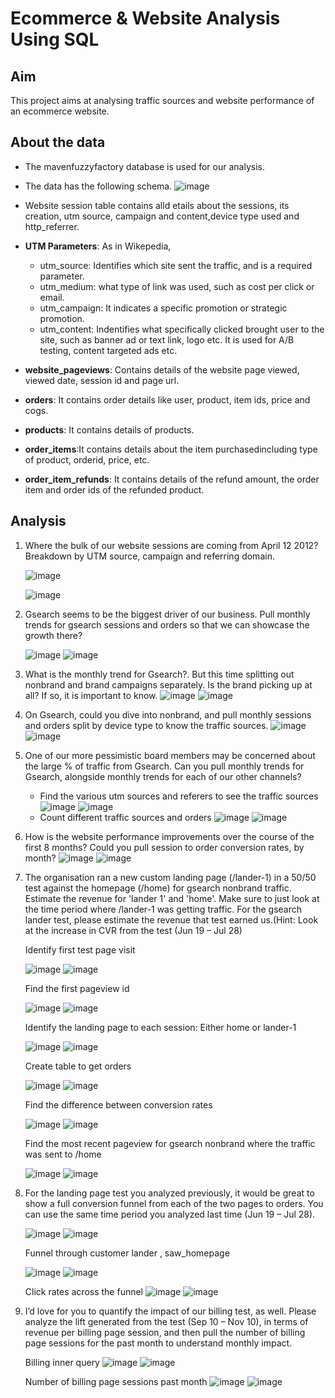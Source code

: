 # Ecommerce & Website Analysis Using SQL
## Aim 

This project aims at analysing traffic sources and website performance of an ecommerce website. 
 
## About the data 
- The mavenfuzzyfactory database is used for our analysis.
- The data has the following schema. 
![image](https://github.com/pooja614/Data-Analytics/assets/69869583/578d08dc-8dce-4cce-8f35-51f06d130110)

- Website session table contains alld etails about the sessions, its creation, utm source, campaign and content,device type used and http_referrer.
- <b>UTM Parameters</b>: As in Wikepedia, 
   - utm_source: Identifies which site sent the traffic, and is a required parameter.
   - utm_medium: what type of link was used, such as cost per click or email.
   - utm_campaign: It indicates a specific promotion or strategic promotion.
   - utm_content: Indentifies what specifically clicked brought user to the site, such as banner ad or text link, logo etc. It is used for A/B testing, content targeted ads etc.
- <b>website_pageviews</b>: Contains details of the website page viewed, viewed date, session id and page url. 
- <b>orders</b>: It contains order details like user, product, item ids, price and cogs.
- <b>products</b>: It contains details of products.
- <b>order_items</b>:It contains details about the item purchasedincluding type of product, orderid, price, etc.
- <b>order_item_refunds</b>: It contains details of the refund amount, the order item and order ids of the refunded product.
  
## Analysis 

1. Where the bulk of our website sessions are coming from April 12 2012? Breakdown by UTM source, campaign and referring domain.

   ![image](https://github.com/pooja614/Data-Analytics/assets/69869583/9a17afe8-a9cc-48b9-9ea2-b901b999664c)

   ![image](https://github.com/pooja614/Data-Analytics/assets/69869583/af741919-d2b2-4b3a-9695-f5974d5de02e)


2. Gsearch seems to be the biggest driver of our business. Pull monthly 
trends for gsearch sessions and orders so that we can showcase the growth there?

   ![image](https://github.com/pooja614/Data-Analytics/assets/69869583/5e39697e-9c56-430a-8924-eee8a30d70ce)
   ![image](https://github.com/pooja614/Data-Analytics/assets/69869583/3b462582-897c-4c7a-84c4-5760c08765d3)


3. What is the monthly trend for Gsearch?. But this time splitting out nonbrand and brand campaigns separately. Is the brand picking up at all? If so, it is important to know.
   ![image](https://github.com/pooja614/Data-Analytics/assets/69869583/d86f16d1-6ecb-4b7f-a725-fffc0e95c944)
   ![image](https://github.com/pooja614/Data-Analytics/assets/69869583/a12da68b-9dd8-4cc5-a275-b95f99037913)

4. On Gsearch, could you dive into nonbrand, and pull monthly sessions and orders split by device type to know the traffic sources. 
   ![image](https://github.com/pooja614/Data-Analytics/assets/69869583/e4d231c2-ee19-427e-8343-c0e89cd55704)
   ![image](https://github.com/pooja614/Data-Analytics/assets/69869583/76b21881-671a-44fe-bd64-030aa745c497)

5. One of our more pessimistic board members may be concerned about the large % of traffic from Gsearch. 
Can you pull monthly trends for Gsearch, alongside monthly trends for each of our other channels?
   - Find the various utm sources and referers to see the traffic sources
   ![image](https://github.com/pooja614/Data-Analytics/assets/69869583/415e6780-1aec-40ec-b799-1bef67365fbb)
   ![image](https://github.com/pooja614/Data-Analytics/assets/69869583/f6d0e8f0-c149-4e9f-9a47-8ddba8184567)
   - Count different traffic sources and orders
   ![image](https://github.com/pooja614/Data-Analytics/assets/69869583/abc864b3-c6c3-401f-b0a7-9be47748c0c1)
   ![image](https://github.com/pooja614/Data-Analytics/assets/69869583/10a2dbae-d9a8-4e71-b836-60df86c3fdce)

6. How is the website performance improvements over the course of the first 8 months?
Could you pull session to order conversion rates, by month?
   ![image](https://github.com/pooja614/Data-Analytics/assets/69869583/70caf7c7-825e-4a99-b010-8d285611e466)
   ![image](https://github.com/pooja614/Data-Analytics/assets/69869583/defd18e3-ab79-4b5a-85f4-79e95369d07f)

8. The organisation ran a new custom landing page (/lander-1) in a 50/50 test against the homepage (/home) for gsearch nonbrand traffic.  Estimate the revenue for 'lander 1' and 'home'. Make sure to just look at the time period where /lander-1 was getting traffic.
For the gsearch lander test, please estimate the revenue that test earned us.(Hint: Look at the increase in CVR from the test (Jun 19 – Jul 28)

   Identify first test page visit
     
   ![image](https://github.com/pooja614/Data-Analytics/assets/69869583/9ad3c614-4fea-4834-a510-30f95cd89a27)
   ![image](https://github.com/pooja614/Data-Analytics/assets/69869583/07f8fb74-131c-46de-9aa8-350d4b944e07)

   Find the first pageview id
   
    ![image](https://github.com/pooja614/Data-Analytics/assets/69869583/90424c9e-bc9c-48e8-b624-86a5ce9ed2ce)
    ![image](https://github.com/pooja614/Data-Analytics/assets/69869583/c5fc294a-798e-42e5-a569-ad2039b068fb)

   Identify the landing page to each session: Either home or lander-1
   
    ![image](https://github.com/pooja614/Data-Analytics/assets/69869583/f7b57e80-c2ce-483c-95ed-3514f44697fe)
    ![image](https://github.com/pooja614/Data-Analytics/assets/69869583/05ada6e8-4e8e-4b74-ac15-c1d05759f382)

   Create table to get orders
   
    ![image](https://github.com/pooja614/Data-Analytics/assets/69869583/5d20f0d1-f68d-42fd-974c-9ac4f0563b83)
    ![image](https://github.com/pooja614/Data-Analytics/assets/69869583/cd048e8d-b01e-4b2e-85ad-00dca07ad3d3)

   Find the difference between conversion rates
   
    ![image](https://github.com/pooja614/Data-Analytics/assets/69869583/8e5e9c12-7b91-4245-9c44-dc857a413d7e)
    ![image](https://github.com/pooja614/Data-Analytics/assets/69869583/181c52ee-1657-4252-aa0b-e8e04cd14b0a)

   Find the most recent pageview for gsearch nonbrand where the traffic was sent to /home
   
    ![image](https://github.com/pooja614/Data-Analytics/assets/69869583/e02ec7c3-ac97-4860-b5cd-b097dfcc4fbc)
    ![image](https://github.com/pooja614/Data-Analytics/assets/69869583/989b217f-4445-4680-9d7b-7567285b19f4)

8. For the landing page test you analyzed previously, it would be great to show a full conversion funnel 
from each of the two pages to orders. You can use the same time period you analyzed last time (Jun 19 – Jul 28).

    ![image](https://github.com/pooja614/Data-Analytics/assets/69869583/4e019494-47dc-45f1-8c58-39f79a7e772a)
    ![image](https://github.com/pooja614/Data-Analytics/assets/69869583/20d44855-edbb-45f6-be67-b0c5a545e901)

    Funnel through customer lander , saw_homepage
   
    ![image](https://github.com/pooja614/Data-Analytics/assets/69869583/c1dd3e66-c275-436b-a212-4be53d51e5df)
    ![image](https://github.com/pooja614/Data-Analytics/assets/69869583/e8ffba35-24c3-40d3-84d9-eb80d7adc776)

    Click rates across the funnel 
    ![image](https://github.com/pooja614/Data-Analytics/assets/69869583/245aab5b-ba95-4aaa-9cfc-109db5a66772)
    ![image](https://github.com/pooja614/Data-Analytics/assets/69869583/1c28180c-ea11-424b-bac7-02cdda31ef4b)


10. I’d love for you to quantify the impact of our billing test, as well. Please analyze the lift generated 
from the test (Sep 10 – Nov 10), in terms of revenue per billing page session, and then pull the number 
of billing page sessions for the past month to understand monthly impact.

    Billing inner query
    ![image](https://github.com/pooja614/Data-Analytics/assets/69869583/453dd51c-a2c1-4f3d-8ed1-ee338e4dec94)
    ![image](https://github.com/pooja614/Data-Analytics/assets/69869583/5e67663b-3a13-4f7c-9579-3ac6fbe4019c)


    Number of billing page sessions past month
    ![image](https://github.com/pooja614/Data-Analytics/assets/69869583/021aa63f-7186-4f0c-87d4-724620108ace)
    ![image](https://github.com/pooja614/Data-Analytics/assets/69869583/817b62ad-6aa7-4539-b4f7-2802987454f4)




